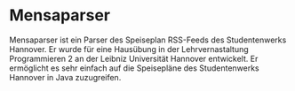 # Mensaparser
Mensaparser ist ein Parser des Speiseplan RSS-Feeds des Studentenwerks Hannover. Er wurde für eine Hausübung in der Lehrvernastaltung Programmieren 2 an der Leibniz Universität Hannover entwickelt. 
Er ermöglicht es sehr einfach auf die Speisepläne des Studentenwerks Hannover in Java zuzugreifen. 
